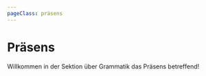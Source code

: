 ```yaml
---
pageClass: präsens
---
```


# Präsens

Willkommen in der Sektion über Grammatik das Präsens betreffend!
